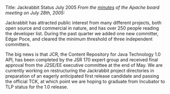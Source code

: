 Title: Jackrabbit Status July 2005
_From the [minutes](http://www.apache.org/foundation/records/minutes/2005/board_minutes_2005_07_28.txt)
 of the Apache board meeting on July 28th, 2005:_

Jackrabbit has attracted public interest from many different projects, both
open source and commercial in nature, and has over 250 people reading the
developer list.  During the past quarter we added one new committer, Edgar
Poce, and cleared the minimum threshold of three independent committers.

The big news is that JCR, the Content Repository for Java Technology 1.0
API, has been completed by the JSR 170 expert group and received final
approval from the J2SE/EE executive committee at the end of May.  We are
currently working on restructuring the Jackrabbit project directories in
preparation of an eagerly anticipated first release candidate and passing
the official TCK, at which point we are hoping to graduate from Incubator
to TLP status for the 1.0 release.
